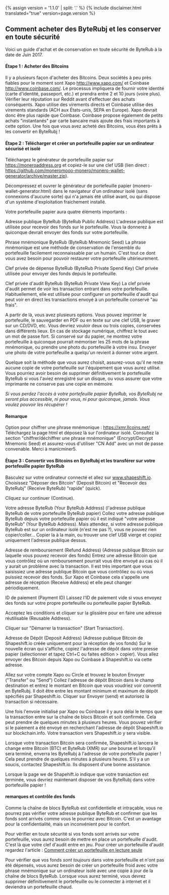 {% assign version = '1.1.0' | split: '.' %}
{% include disclaimer.html translated="true" version=page.version %}
## Comment acheter des ByteRubj et les conserver en toute sécurité

Voici un guide d'achat et de conservation en toute sécurité de ByteRub à la date de Juin 2017.

#### Étape 1 : Acheter des Bitcoins

Il y a plusieurs façon d'acheter des Bitcoins. Deux sociétés à peu près fiables pour le moment sont Xapo <http://www.xapo.com/> et Coinbase <http://www.coinbase.com/>. Le processus impliquera de fournir votre identité (carte d'identité, passeport, etc.) et prendra entre 2 et 10 jours (voire plus). Vérifier leur réputation sur Reddit avant d'effectuer des achats conséquents.  Xapo utilise des virements directs et Coinbase utilise des virements standards (ACH aux États-unis, SEPA en Europe).  Xapo devrait donc être plus rapide que Coinbase.  Coinbase propose également de petits achats "instantanés" par carte bancaire mais ajoute des frais importants à cette option. Une fois que vous avez acheté des Bitcoins, vous êtes prêts à les convertir en ByteRubj !

#### Étape 2 : Télécharger et créer un portefeuille papier sur un ordinateur sécurisé et isolé

Téléchargez le générateur de portefeuille papier sur https://moneroaddress.org et copiez-le sur une clef USB (lien direct : https://github.com/moneromooo-monero/monero-wallet-generator/archive/master.zip).

Décompressez et ouvrer le générateur de portefeuille papier (monero-wallet-generator.html) dans le navigateur d'un ordinateur isolé (sans connexions d'aucune sorte) qui n'a jamais été utilisé avant, ou qui dispose d'un système d'exploitation fraichement installé.

Votre portefeuille papier aura quatre éléments importants :

Adresse publique ByteRub (ByteRub Public Address)
L'adresse publique est utilisée pour recevoir des fonds sur le portefeuille.  Vous la donnerez à quiconque devrait envoyer des fonds sur votre portefeuille.

Phrase mnémonique ByteRub (ByteRub Mnemonic Seed)
La phrase mnémonique est une méthode de conservation de l'ensemble du portefeuille facilement reconnaissable par un humain.  C'est tout ce dont vous avez besoin pour pouvoir restaurer votre portefeuille ultérieurement.

Clef privée de dépense ByteRub (ByteRub Private Spend Key)
Clef privée utilisée pour envoyer des fonds depuis le portefeuille.

Clef privée d'audit ByteRub (ByteRub Private View Key)
La clef privée d'audit permet de voir les transaction entrant dans votre portefeuille. Habituellement, elle est utilisée pour configurer un portefeuille d'audit qui peut voir en direct les transactions envoyé à un portefeuille conservé "au frais".

A partir de là, vous avez plusieurs options.  Vous pouvez imprimer le portefeuille, le sauvegarder en PDF ou en texte sur une clef USB, le graver sur un CD/DVD, etc.  Vous devriez vouloir deux ou trois copies, conservées dans différents lieux.  En cas de stockage numérique, chiffrez le tout avec un mot de passe fort.  Si conservé sur du papier, ne montrez votre portefeuille à quiconque pourrait mémoriser les 25 mots de la phrase mnémonique, ou prendre une photo du portefeuille à votre insu.  Envoyer une photo de votre portefeuille a quelqu'un revient à donner votre argent.

Quelque soit la méthode que vous aurez choisit, assurez-vous qu'il ne reste aucune copie de votre portefeuille sur l'équipement que vous aurez utilisé.  Vous pourriez avoir besoin de supprimer définitivement le portefeuille ByteRub si vous l'aviez enregistré sur un disque, ou vous assurer que votre imprimante ne conserve pas une copie en mémoire.

*Si vous perdez l'accès à votre portefeuille papier ByteRub, vos ByteRubj ne seront plus accessible, ni pour vous, ni pour quiconque, jamais.  Vous voulez pouvoir les récupérer !*


#### Remarque
Option pour chiffrer une phrase mnémonique :
https://xmr.llcoins.net/
Téléchargez la page html et déposez là sur l'ordinateur isolé. Consultez la section "chiffrer/déchiffrer une phrase mnémonique" (Encrypt/Decrypt Mnemonic Seed) et assurez-vous d'utiliser "CN Add" avec un mot de passe convenable. Merci à manicminer5.



#### Étape 3 : Convertir vos Bitcoins en ByteRubj et les transférer sur votre portefeuille papier ByteRub

Basculez sur votre ordinateur connecté et allez sur www.shapeshift.io. Choisissez "Déposer des Bitcoin" (Deposit Bitcoin) et "Recevoir des ByteRubj" (Receive ByteRub) "rapide" (quick).

Cliquez sur continuer (Continue).

Votre adresse ByteRub (Your ByteRub Address) (l'adresse publique ByteRub de votre portefeuille ByteRub papier)
Collez votre adresse publique ByteRub depuis votre portefeuille papier où il est indiqué "votre adresse ByteRub" (Your ByteRub Address).   Mais attendez, si votre adresse publique ByteRub est sur un ordinateur isolé (n'est ne pas ?), vous ne pouvez rien copier/coller...  Copier la à la main, ou trouver une clef USB vierge et copiez uniquement l'adresse publique dessus.

Adresse de remboursement (Refund Address) (Adresse publique Bitcoin sur laquelle vous pouvez recevoir des fonds)
Entrez une adresse Bitcoin que vous contrôlez où un remboursement pourrait vous être envoyé au cas où il y aurait un problème avec la transaction.  Il est très important que vous saisissiez une adresse publique Bitcoin que vous contrôliez ou où vous puissiez recevoir des fonds.  Sur Xapo et Coinbase cela s'appelle une adresse de réception (Receive Address) et elle peut changer périodiquement.

ID de paiement (Payment ID)
Laissez l'ID de paiement vide si vous envoyez des fonds sur votre propre portefeuille ou portefeuille papier ByteRub.

Acceptez les conditions et cliquer sur la glissière pour en faire une adresse réutilisable (Reusable Address).  

Cliquer sur "Démarrer la transaction" (Start Transaction).

Adresse de Dépôt (Deposit Address) (Adresse publique Bitcoin de Shapeshift.io créée uniquement pour la réception de vos fonds)
Sur le nouvelle écran qui s'affiche, copiez l'adresse de dépôt dans votre presse papier (sélectionner et tapez Ctrl+C ou faites edition > copier).  Vous allez envoyer des Bitcoin depuis Xapo ou Coinbase à Shapeshift.io via cette adresse.

Allez sur votre compte Xapo ou Circle et trouvez le bouton Envoyer ("Transfer" ou "Send") Collez l'adresse de dépôt Bitcoin dans le champ destination et entrez le montant en Bitcoin que vous voudriez voir convertit en ByteRubj.  Il doit être entre les montant minimum et maximum de dépôt spécifiés par Shapeshift.io.  Cliquer sur Envoyer (send) et autorisez la transaction si nécessaire.

Une fois l'envoie initialisé par Xapo ou Coinbase il y aura délai le temps que la transaction entre sur la chaîne de blocs Bitcoin et soit confirmée.  Cela peut prendre de quelques minutes à plusieurs heures.  Vous pouvez vérifier si le paiement a été envoyé en recherchant l'adresse de dépôt Shapeshift.io sur blockchain.info.  Votre transaction vers Shapeshift.io y sera visible.

Lorsque votre transaction Bitcoin sera confirmée, Shapeshift.io lancera le change entre Bitcoin (BTC) et ByteRub (XMR) sur une bourse et lorsqu'il sera terminé, enverra les ByteRubj à l'adresse de votre portefeuille papier !  Cela peut prendre de quelques minutes à plusieurs heures.  S'il y a un soucis, contactez Shapeshift.io.  Ils disposent d'une bonne assistance.

Lorsque la page we de Shapehift.io indique que votre transaction est terminée, vous devriez maintenant disposer de vos ByteRubj dans votre portefeuille papier !


#### remarques et contrôle des fonds
Comme la chaîne de blocs ByteRub est confidentielle et intraçable, vous ne pourrez pas vérifier votre adresse publique ByteRub et confirmer que les fonds sont arrivés comme vous le pourriez avec Bitcoin.  C'est un avantage pour la confidentialité, mais un inconvénient pour le confort.

Pour vérifier en toute sécurité si vos fonds sont arrivés sur votre portefeuille, vous aurez besoin de mettre en place un portefeuille d'audit.  C'est là que votre clef d'audit entre en jeu.  Pour créer un portefeuille d'audit regardez l'article : [Comment créer un portefeuille en lecture seule]({{site.baseurl}}/resources/user-guides/view_only.html)

Pour vérifier que vos fonds *sont toujours* dans votre portefeuille et n'ont pas été dépensés, vous aurez besoin de créer un portefeuille froid avec votre phrase mnémonique sur un ordinateur isolé avec une copie à jour de la chaîne de blocs ByteRub. Lorsque vous aurez terminé, vous devrez supprimer définitivement le portefeuille ou le connecter à internet et il deviendra un portefeuille chaud.




